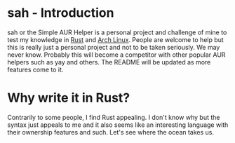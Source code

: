 # sah - Introduction
sah or the Simple AUR Helper is a personal project and challenge of mine to test my knowledge in [Rust](https://github.com/rust-lang/rust) and [Arch Linux](https://www.archlinux.org/). People are welcome to help but this is really just a personal project and not to be taken seriously. We may never know. Probably this will become a competitor with other popular AUR helpers such as yay and others. The README will be updated as more features come to it.

# Why write it in Rust?
Contrarily to some people, I find Rust appealing. I don't know why but the syntax just appeals to me and it also seems like an interesting language with their ownership features and such. Let's see where the ocean takes us.

